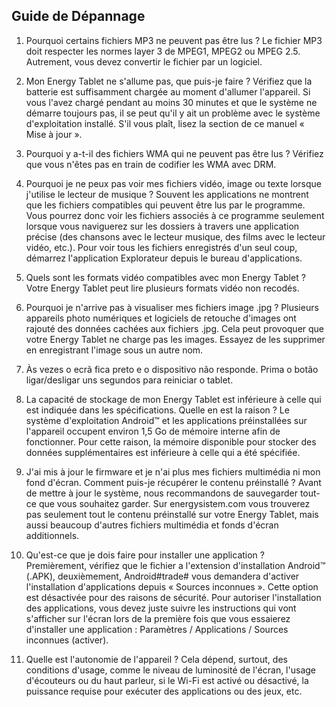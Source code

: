 ## Guide de Dépannage

1.	Pourquoi certains fichiers MP3 ne peuvent pas être lus ?
Le fichier MP3 doit respecter les normes layer 3 de MPEG1, MPEG2 ou MPEG 2.5.  Autrement, vous devez convertir le fichier par un logiciel.

2.	Mon Energy Tablet ne s'allume pas, que puis-je faire ?
Vérifiez que la batterie est suffisamment chargée au moment d'allumer l'appareil. Si vous l'avez chargé pendant au moins 30 minutes et que le système ne démarre toujours pas, il se peut qu'il y ait un problème avec le système d'exploitation installé. S'il vous plaît, lisez la section de ce manuel « Mise à jour ».

3.	Pourquoi y a-t-il des fichiers WMA qui ne peuvent pas être lus ?
Vérifiez que vous n'êtes pas en train de codifier les WMA avec DRM.

4.	Pourquoi je ne peux pas voir mes fichiers vidéo, image ou texte lorsque j'utilise le lecteur de musique ?
Souvent les applications ne montrent que les fichiers compatibles qui peuvent être lus par le programme. Vous pourrez donc voir les fichiers associés à ce programme seulement lorsque vous naviguerez sur les dossiers à travers une application précise (des chansons avec le lecteur musique, des films avec le lecteur vidéo, etc.). Pour voir tous les fichiers enregistrés d'un seul coup, démarrez l'application Explorateur depuis le bureau d'applications.

5.	Quels sont les formats vidéo compatibles avec mon Energy Tablet ?
Votre Energy Tablet peut lire plusieurs formats vidéo non recodés.

6.	Pourquoi je n'arrive pas à visualiser mes fichiers image .jpg ?
Plusieurs appareils photo numériques et logiciels de retouche d'images ont rajouté des données cachées aux fichiers .jpg. Cela peut provoquer que votre Energy Tablet ne charge pas les images. Essayez de les supprimer en enregistrant l'image sous un autre nom.

7. Às vezes o ecrã fica preto e o dispositivo não responde.
Prima o botão ligar/desligar uns segundos para reiniciar o tablet.

8.	La capacité de stockage de mon Energy Tablet est inférieure à celle qui est indiquée dans les spécifications. Quelle en est la raison ?
Le système d'exploitation Android™ et les applications préinstallées sur l'appareil occupent environ 1,5 Go de mémoire interne afin de fonctionner. Pour cette raison, la mémoire disponible pour stocker des données supplémentaires est inférieure à celle qui a été spécifiée.

9.	J'ai mis à jour le firmware et je n'ai plus mes fichiers multimédia ni mon fond d'écran. Comment puis-je récupérer le contenu préinstallé ?
Avant de mettre à jour le système, nous recommandons de sauvegarder tout-ce que vous souhaitez garder. Sur energysistem.com vous trouverez pas seulement tout le contenu préinstallé sur votre Energy Tablet, mais aussi beaucoup d'autres fichiers multimédia et fonds d'écran additionnels.

10.	Qu'est-ce que je dois faire pour installer une application ? 
Premièrement, vérifiez que le fichier a l'extension d'installation Android™ (.APK), deuxièmement, Android#trade# vous demandera d'activer l'installation d'applications depuis « Sources inconnues ». Cette option est désactivée pour des raisons de sécurité. Pour autoriser l'installation des applications, vous devez juste suivre les instructions qui vont s'afficher sur l'écran lors de la première fois que vous essaierez d'installer une application : Paramètres / Applications / Sources inconnues (activer).

11.	Quelle est l'autonomie de l'appareil ?
Cela dépend, surtout, des conditions d'usage, comme le niveau de luminosité de l'écran, l'usage d'écouteurs ou du haut parleur, si le Wi-Fi est activé ou désactivé, la puissance requise pour exécuter des applications ou des jeux, etc.

